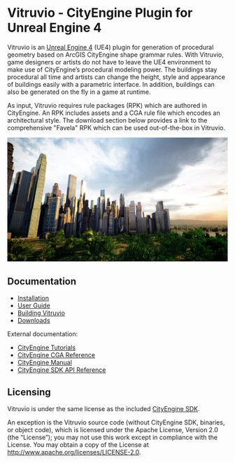 # Vitruvio - CityEngine Plugin for Unreal Engine 4

Vitruvio is an [Unreal Engine 4](https://www.unrealengine.com/) (UE4) plugin for generation of procedural geometry based on ArcGIS CityEngine shape grammar rules. With Vitruvio, game designers or artists do not have to leave the UE4 environment to make use of CityEngine’s procedural modeling power. The buildings stay procedural all time and artists can change the height, style and appearance of buildings easily with a parametric interface. In addition, buildings can also be generated on the fly in a game at runtime.

As input, Vitruvio requires rule packages (RPK) which are authored in CityEngine. An RPK includes assets and a CGA rule file which encodes an architectural style. The download section below provides a link to the comprehensive "Favela" RPK which can be used out-of-the-box in Vitruvio.

![City generated using Vitruvio](doc/img/vitruvio_city.jpg)

## Documentation

* [Installation](doc/install.md)
* [User Guide](doc/usage.md)
* [Building Vitruvio](doc/build.md)
* [Downloads](doc/downloads.md)

External documentation:
* [CityEngine Tutorials](https://doc.arcgis.com/en/cityengine/latest/tutorials/introduction-to-the-cityengine-tutorials.htm)
* [CityEngine CGA Reference](https://doc.arcgis.com/en/cityengine/latest/cga/cityengine-cga-introduction.htm)
* [CityEngine Manual](https://doc.arcgis.com/en/cityengine/latest/help/cityengine-help-intro.htm)
* [CityEngine SDK API Reference](https://esri.github.io/cityengine-sdk/html/index.html)


## Licensing

Vitruvio is under the same license as the included [CityEngine SDK](https://github.com/Esri/esri-cityengine-sdk#licensing).

An exception is the Vitruvio source code (without CityEngine SDK, binaries, or object code), which is licensed under the Apache License, Version 2.0 (the “License”); you may not use this work except in compliance with the License. You may obtain a copy of the License at http://www.apache.org/licenses/LICENSE-2.0.
